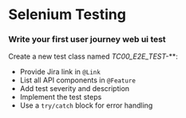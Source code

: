 # Selenium Testing

### Write your first user journey web ui test

Create a new test class named **TC00*_E2E_TEST-***:
- Provide Jira link in `@Link`
- List all API components in `@Feature`
- Add test severity and description
- Implement the test steps
- Use a `try/catch` block for error handling